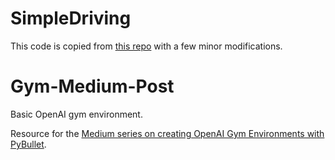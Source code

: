 # SimpleDriving
This code is copied from [this repo](https://github.com/GerardMaggiolino/Gym-Medium-Post) with a few minor modifications.

# Gym-Medium-Post
Basic OpenAI gym environment. 

Resource for the [Medium series on creating OpenAI Gym Environments with PyBullet](https://medium.com/@gerardmaggiolino/creating-openai-gym-environments-with-pybullet-part-1-13895a622b24). 
